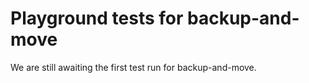 # Playground tests for backup-and-move
We are still awaiting the first test run for backup-and-move.
